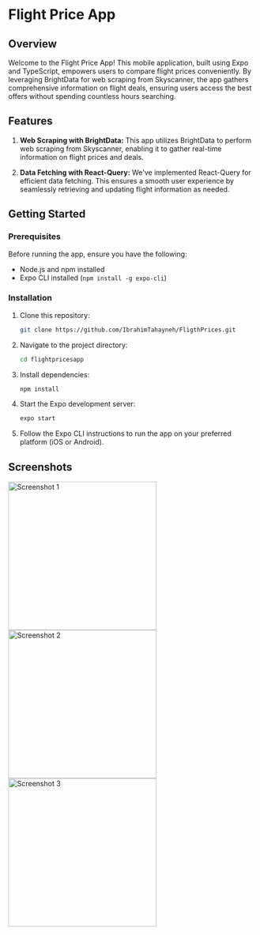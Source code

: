# Flight Price App

## Overview

Welcome to the Flight Price  App! This mobile application, built using Expo and TypeScript, empowers users to compare flight prices conveniently. By leveraging BrightData for web scraping from Skyscanner, the app gathers comprehensive information on flight deals, ensuring users access the best offers without spending countless hours searching.

## Features

1. **Web Scraping with BrightData:** This app utilizes BrightData to perform web scraping from Skyscanner, enabling it to gather real-time information on flight prices and deals.

2. **Data Fetching with React-Query:** We've implemented React-Query for efficient data fetching. This ensures a smooth user experience by seamlessly retrieving and updating flight information as needed.

## Getting Started

### Prerequisites

Before running the app, ensure you have the following:

- Node.js and npm installed
- Expo CLI installed (`npm install -g expo-cli`)

### Installation

1. Clone this repository:

   ```bash
   git clone https://github.com/IbrahimTahayneh/FligthPrices.git
2. Navigate to the project directory:

   ```bash
   cd flightpricesapp
3. Install dependencies:

   ```bash
   npm install
4. Start the Expo development server:

   ```bash
   expo start
5. Follow the Expo CLI instructions to run the app on your preferred platform (iOS or Android).

## Screenshots
<img src="screenshots/screenshot1.png" alt="Screenshot 1" width="300"/> <img src="screenshots/screenshot2.png" alt="Screenshot 2" width="300"/><img src="screenshots/screenshot3.png" alt="Screenshot 3" width="300"/>

